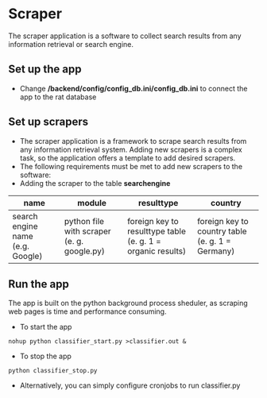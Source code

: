 # Scraper
The scraper application is a software to collect search results from any information retrieval or search engine. 

## Set up the app

- Change **/backend/config/config_db.ini/config_db.ini** to connect the app to the rat database

## Set up scrapers

- The scraper application is a framework to scrape search results from any information retrieval system. Adding new scrapers is a complex task, so the application offers a template to add desired scrapers.
- The following requirements must be met to add new scrapers to the software:
- Adding the scraper to the table **searchengine**
  
| name               | module                   | resulttype                      | country                      |
|--------------------|--------------------------|---------------------------------|------------------------------|
| search engine name<br/>(e.g. Google) | python file with scraper<br/>(e. g. google.py) | foreign key to resulttype table<br/>(e. g. 1 = organic results) | foreign key to country table<br/>(e. g. 1 = Germany) |

## Run the app

The app is built on the python background process sheduler, as scraping web pages is time and performance consuming.

- To start the app
```
nohup python classifier_start.py >classifier.out &
```

- To stop the app
```
python classifier_stop.py
```

- Alternatively, you can simply configure cronjobs to run classifier.py
